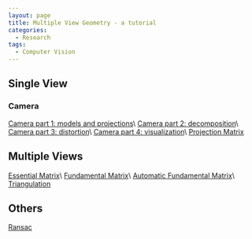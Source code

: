 ```yaml
---
layout: page
title: Multiple View Geometry - a tutorial
categories: 
  - Research
tags:
  - Computer Vision
---
```


<!-- [Post](http://www.robots.ox.ac.uk/~az/lectures/aims-cv/practical_MVG.html) -->

## Single View

### Camera
[Camera part 1: models and projections]({{site.url}}{{site.baseurl}}/blog/2017/01/camera-model/)\\
[Camera part 2: decomposition]({{site.url}}{{site.baseurl}}/blog/2017/05/camera-class/)\\
[Camera part 3: distortion]({{site.url}}{{site.baseurl}}/blog/2017/09/camera-distortion/)\\
[Camera part 4: visualization]({{site.url}}{{site.baseurl}}/blog/2017/05/draw-camera/)\\
[Projection Matrix]()

## Multiple Views
[Essential Matrix]({{site.url}}{{site.baseurl}}/blog/2017/08/essential-matrix/)\\
[Fundamental Matrix]({{site.url}}{{site.baseurl}}/blog/2017/06/fundamental-matrix/)\\
[Automatic Fundamental Matrix]({{site.url}}{{site.baseurl}}/blog/2017/09/robust-fundamental-matrix/)\\
[Triangulation]({{site.url}}{{site.baseurl}}/blog/2017/07/triangulation/)

## Others
[Ransac]({{site.url}}{{site.baseurl}}/blog/2017/08/ransac-framework/)
